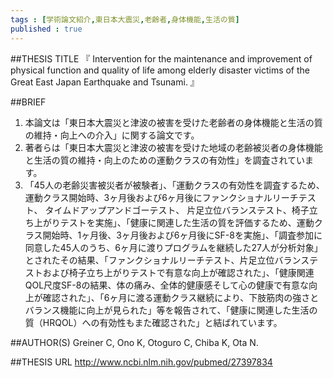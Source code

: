 ```yaml
--- 
tags : [学術論文紹介,東日本大震災,老齢者,身体機能,生活の質] 
published : true
---
```


##THESIS TITLE
『
Intervention for the maintenance and improvement of physical function and quality of life among elderly disaster victims of the Great East Japan Earthquake and Tsunami.
』

##BRIEF
1. 本論文は「東日本大震災と津波の被害を受けた老齢者の身体機能と生活の質の維持・向上への介入」に関する論文です。
1. 著者らは「東日本大震災と津波の被害を受けた地域の老齢被災者の身体機能と生活の質の維持・向上のための運動クラスの有効性」を調査されています。
1. 「45人の老齢災害被災者が被験者」、「運動クラスの有効性を調査するため、運動クラス開始時、3ヶ月後および6ヶ月後にファンクショナルリーチテスト、 タイムドアップアンドゴーテスト、  片足立位バランステスト、椅子立ち上がりテストを実施」、「健康に関連した生活の質を評価するため、運動クラス開始時、1ヶ月後、3ヶ月後および6ヶ月後にSF-8を実施」、「調査参加に同意した45人のうち、6ヶ月に渡りプログラムを継続した27人が分析対象」とされたその結果、「ファンクショナルリーチテスト、片足立位バランステストおよび椅子立ち上がりテストで有意な向上が確認された」、「健康関連QOL尺度SF-8の結果、体の痛み、全体的健康感そして心の健康で有意な向上が確認された」、「6ヶ月に渡る運動クラス継続により、下肢筋肉の強さとバランス機能に向上が見られた」等を報告されて、「健康に関連した生活の質（HRQOL）への有効性もまた確認された」と結ばれています。





##AUTHOR(S)
Greiner C, Ono K, Otoguro C, Chiba K, Ota N.
  
##THESIS URL
[
http://www.ncbi.nlm.nih.gov/pubmed/27397834
](
http://www.ncbi.nlm.nih.gov/pubmed/27397834
)